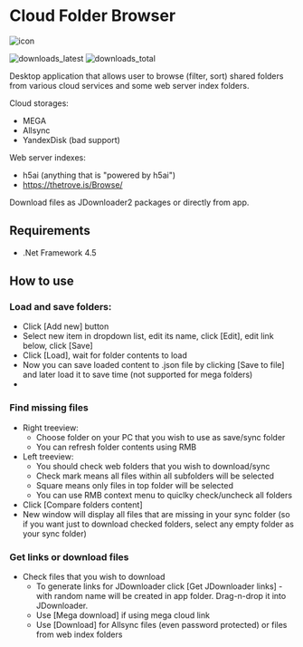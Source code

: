 # Cloud Folder Browser

![icon](https://i.imgur.com/jy2KCG1.png) 

![downloads_latest](https://img.shields.io/github/downloads/ptrsuder/cloud-folder-browser/latest/total.svg?color=magenta)
![downloads_total](https://img.shields.io/github/downloads/ptrsuder/cloud-folder-browser/total.svg?label=downloads%40total)

Desktop application that allows user to browse (filter, sort) shared folders from various cloud services and some web server index folders. 

Cloud storages:
* MEGA
* Allsync
* YandexDisk (bad support)

Web server indexes:
* h5ai (anything that is "powered by h5ai")
* https://thetrove.is/Browse/

Download files as JDownloader2 packages or directly from app.

## Requirements
* .Net Framework 4.5

## How to use

### Load and save folders:
* Click [Add new] button
* Select new item in dropdown list, edit its name, click [Edit], edit link below, click [Save]
* Click [Load], wait for folder contents to load
* Now you can save loaded content to .json file by clicking [Save to file] and later load it to save time (not supported for mega folders)
* 
### Find missing files
* Right treeview:
  * Choose folder on your PC that you wish to use as save/sync folder
  * You can refresh folder contents using RMB
* Left treeview:
  * You should check web folders that you wish to download/sync
  * Check mark means all files within all subfolders will be selected 
  * Square means only files in top folder will be selected
  * You can use RMB context menu to quiclky check/uncheck all folders
* Click [Compare folders content]
* New window will display all files that are missing in your sync folder (so if you want just to download checked folders, select any empty folder as your sync folder)
### Get links or download files
* Check files that you wish to download
  * To generate links for JDownloader click [Get JDownloader links] - with random name will be created in app folder. Drag-n-drop it into JDownloader.  
  * Use [Mega download] if using mega cloud link
  * Use [Download] for Allsync files (even password protected) or files from web index folders
